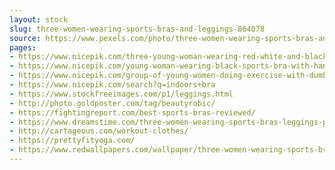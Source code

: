 ```yaml
---
layout: stock
slug: three-women-wearing-sports-bras-and-leggings-864078
source: https://www.pexels.com/photo/three-women-wearing-sports-bras-and-leggings-864078/
pages:
- https://www.nicepik.com/three-young-woman-wearing-red-white-and-black-sports-bra-and-black-leggings-posing-together-in-aerobic-dance-class-free-photo-1347191
- https://www.nicepik.com/young-woman-wearing-black-sports-bra-with-hands-behind-head-posing-in-gym-20-25-years-adult-free-photo-1347145
- https://www.nicepik.com/group-of-young-women-doing-exercise-with-dumbbells-in-aerobic-dance-class-20-25-years-adult-free-photo-1347218
- https://www.nicepik.com/search?q=indoors+bra
- https://www.stockfreeimages.com/p1/leggings.html
- http://photo.goldposter.com/tag/beautyrobic/
- https://fightingreport.com/best-sports-bras-reviewed/
- https://www.dreamstime.com/three-women-wearing-sports-bras-leggings-public-domain-image-free-109928933
- http://cartageous.com/workout-clothes/
- https://prettyfityoga.com/
- https://www.redwallpapers.com/wallpaper/three-women-wearing-sports-bras-and-leggings-free-stock-photo-image-wallpaper
---
```

